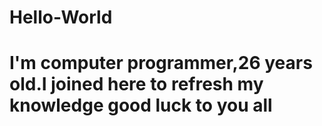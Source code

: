 # Hello-World

<h1>I'm computer programmer,26 years old.I joined here to refresh my knowledge good luck to you all</h1>
